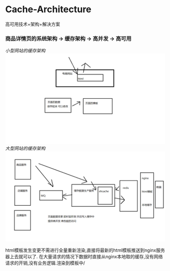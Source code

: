 # Cache-Architecture
高可用技术+架构+解决方案

### 商品详情页的系统架构 -> 缓存架构 -> 高并发 -> 高可用
_小型网站的缓存架构_
![小型网站缓存架构](https://github.com/PandyYang/Cache-Architecture/blob/master/pictures/%E5%B0%8F%E5%9E%8B%E7%BD%91%E7%AB%99%E7%BC%93%E5%AD%98%E6%9E%B6%E6%9E%84.png)
_大型网站的缓存架构_
![大型网站缓存架构](https://github.com/PandyYang/Cache-Architecture/blob/master/pictures/%E5%A4%A7%E5%9E%8B%E7%BD%91%E7%AB%99%E7%BC%93%E5%AD%98%E6%9E%B6%E6%9E%84.png)


html模板发生变更不需进行全量重新渲染,直接将最新的html模板推送到nginx服务器上去就可以了.
在大量请求的情况下数据时直接从nginx本地取的缓存,没有网络请求的开销,没有业务逻辑.渲染到模板中/
